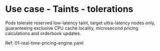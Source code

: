 # Use case - Taints - tolerations
Pods tolerate reserved low-latency taint, target ultra-latency nodes only, guaranteeing exclusive CPU cache locality, microsecond pricing calculations and orderbook updates.

Ref: 01-real-time-pricing-engine.yaml
